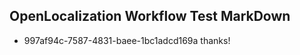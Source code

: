 ## OpenLocalization Workflow Test MarkDown
* 997af94c-7587-4831-baee-1bc1adcd169a thanks!

<!--HONumber=Aug16_HO3-->


